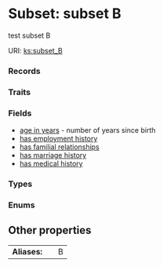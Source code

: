 
# Subset: subset B


test subset B

URI: [ks:subset_B](https://w3id.org/linkml/tests/kitchen_sink/subset_B)


### Records


### Traits


### Fields

 * [age in years](age_in_years.md) - number of years since birth
 * [has employment history](has_employment_history.md)
 * [has familial relationships](has_familial_relationships.md)
 * [has marriage history](has_marriage_history.md)
 * [has medical history](has_medical_history.md)

### Types


### Enums


## Other properties

|  |  |  |
| --- | --- | --- |
| **Aliases:** | | B |

